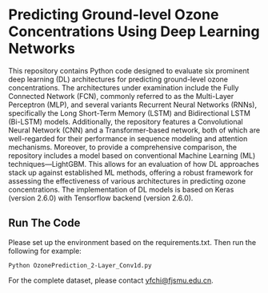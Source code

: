 # Predicting Ground-level Ozone Concentrations Using Deep Learning Networks  
This repository contains Python code designed to evaluate six prominent deep learning (DL) architectures for predicting ground-level ozone concentrations. The architectures under examination include the Fully Connected Network (FCN), commonly referred to as the Multi-Layer Perceptron (MLP), and several variants Recurrent Neural Networks (RNNs), specifically the Long Short-Term Memory (LSTM) and Bidirectional LSTM (Bi-LSTM) models. Additionally, the repository features a Convolutional Neural Network (CNN) and a Transformer-based network, both of which are well-regarded for their performance in sequence modeling and attention mechanisms. Moreover, to provide a comprehensive comparison, the repository includes a model based on conventional Machine Learning (ML) techniques—LightGBM. This allows for an evaluation of how DL approaches stack up against established ML methods, offering a robust framework for assessing the effectiveness of various architectures in predicting ozone concentrations. The implementation of DL models is based on Keras (version 2.6.0) with Tensorflow backend (version 2.6.0).
## Run The Code
Please set up the environment based on the requirements.txt. Then run the following for example:
```
Python OzonePrediction_2-Layer_Conv1d.py
```
For the complete dataset, please contact yfchi@fjsmu.edu.cn.
